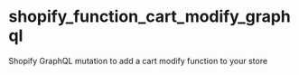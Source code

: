 # shopify_function_cart_modify_graphql
Shopify GraphQL mutation to add a cart modify function to your store

